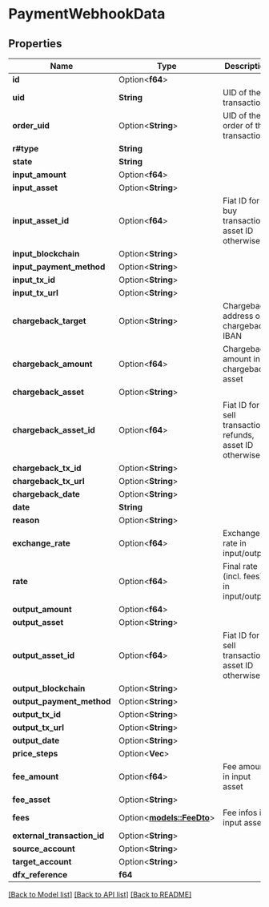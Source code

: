 # PaymentWebhookData

## Properties

Name | Type | Description | Notes
------------ | ------------- | ------------- | -------------
**id** | Option<**f64**> |  | [optional]
**uid** | **String** | UID of the transaction | 
**order_uid** | Option<**String**> | UID of the order of the transaction | [optional]
**r#type** | **String** |  | 
**state** | **String** |  | 
**input_amount** | Option<**f64**> |  | [optional]
**input_asset** | Option<**String**> |  | [optional]
**input_asset_id** | Option<**f64**> | Fiat ID for buy transactions, asset ID otherwise | [optional]
**input_blockchain** | Option<**String**> |  | [optional]
**input_payment_method** | Option<**String**> |  | [optional]
**input_tx_id** | Option<**String**> |  | [optional]
**input_tx_url** | Option<**String**> |  | [optional]
**chargeback_target** | Option<**String**> | Chargeback address or chargeback IBAN | [optional]
**chargeback_amount** | Option<**f64**> | Chargeback amount in chargeback asset | [optional]
**chargeback_asset** | Option<**String**> |  | [optional]
**chargeback_asset_id** | Option<**f64**> | Fiat ID for sell transaction refunds, asset ID otherwise | [optional]
**chargeback_tx_id** | Option<**String**> |  | [optional]
**chargeback_tx_url** | Option<**String**> |  | [optional]
**chargeback_date** | Option<**String**> |  | [optional]
**date** | **String** |  | 
**reason** | Option<**String**> |  | [optional]
**exchange_rate** | Option<**f64**> | Exchange rate in input/output | [optional]
**rate** | Option<**f64**> | Final rate (incl. fees) in input/output | [optional]
**output_amount** | Option<**f64**> |  | [optional]
**output_asset** | Option<**String**> |  | [optional]
**output_asset_id** | Option<**f64**> | Fiat ID for sell transactions, asset ID otherwise | [optional]
**output_blockchain** | Option<**String**> |  | [optional]
**output_payment_method** | Option<**String**> |  | [optional]
**output_tx_id** | Option<**String**> |  | [optional]
**output_tx_url** | Option<**String**> |  | [optional]
**output_date** | Option<**String**> |  | [optional]
**price_steps** | Option<**Vec<String>**> |  | [optional]
**fee_amount** | Option<**f64**> | Fee amount in input asset | [optional]
**fee_asset** | Option<**String**> |  | [optional]
**fees** | Option<[**models::FeeDto**](FeeDto.md)> | Fee infos in input asset | [optional]
**external_transaction_id** | Option<**String**> |  | [optional]
**source_account** | Option<**String**> |  | [optional]
**target_account** | Option<**String**> |  | [optional]
**dfx_reference** | **f64** |  | 

[[Back to Model list]](../README.md#documentation-for-models) [[Back to API list]](../README.md#documentation-for-api-endpoints) [[Back to README]](../README.md)


